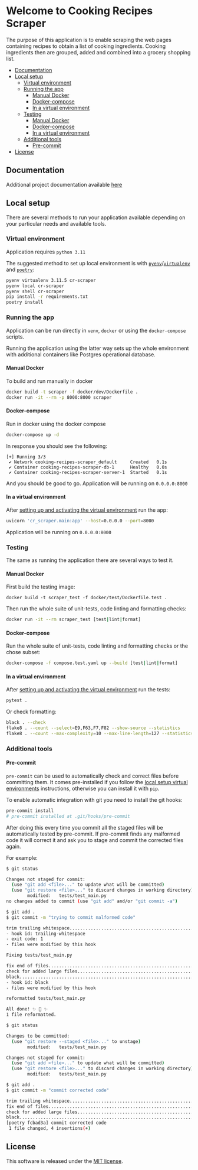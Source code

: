 # Welcome to Cooking Recipes Scraper

The purpose of this application is to enable scraping the web pages containing recipes to obtain a list of cooking ingredients. Cooking ingredients then are grouped, added and combined into a grocery shopping list.

- [Documentation](#documentation)
- [Local setup](#local-setup)
  - [Virtual environment](#virtual-environment)
  - [Running the app](#running-the-app)
    - [Manual Docker](#manual-docker)
    - [Docker-compose](#docker-compose)
    - [In a virtual environment](#in-a-virtual-environment)
  - [Testing](#testing)
    - [Manual Docker](#manual-docker-1)
    - [Docker-compose](#docker-compose-1)
    - [In a virtual environment](#in-a-virtual-environment-1)
  - [Additional tools](#additional-tools)
    - [Pre-commit](#pre-commit)
- [License](#license)

## Documentation

Additional project documentation available [here](/docs/index.md)

## Local setup

There are several methods to run your application available depending on your particular needs and available tools.

### Virtual environment

Application requires `python 3.11`

The suggested method to set up local environment is with [`pyenv`](https://github.com/pyenv/pyenv)/[`virtualenv`](https://github.com/pyenv/pyenv-virtualenv) and [`poetry`](https://python-poetry.org/):

```bash
pyenv virtualenv 3.11.5 cr-scraper
pyenv local cr-scraper
pyenv shell cr-scraper
pip install -r requirements.txt
poetry install
```

### Running the app

Application can be run directly in `venv`, `docker` or using the `docker-compose` scripts.

Running the application using the latter way sets up the whole environment with additional containers like Postgres operational database.

#### Manual Docker

To build and run manually in docker

```bash
docker build -t scraper -f docker/dev/Dockerfile .
docker run -it --rm -p 8000:8000 scraper
```

#### Docker-compose

Run in docker using the docker compose

```bash
docker-compose up -d
```

In response you should see the following:

```shell
[+] Running 3/3
 ✔ Network cooking-recipes-scraper_default     Created   0.1s
 ✔ Container cooking-recipes-scraper-db-1      Healthy   0.0s
 ✔ Container cooking-recipes-scraper-server-1  Started   0.1s
```

And you should be good to go. Application will be running on `0.0.0.0:8000`

#### In a virtual environment

After [setting up and activating the virtual environment](#virtual-environment) run the app:

```bash
uvicorn 'cr_scraper.main:app' --host=0.0.0.0 --port=8000
```

Application will be running on `0.0.0.0:8000`

### Testing

The same as running the application there are several ways to test it.

#### Manual Docker

First build the testing image:

```
docker build -t scraper_test -f docker/test/Dockerfile.test .
```

Then run the whole suite of unit-tests, code linting and formatting checks:

```bash
docker run -it --rm scraper_test [test|lint|format]
```

#### Docker-compose

Run the whole suite of unit-tests, code linting and formatting checks or the chose subset:

```bash
docker-compose -f compose.test.yaml up --build [test|lint|format]
```

#### In a virtual environment

After [setting up and activating the virtual environment](#virtual-environment) run the tests:

```bash
pytest .
```

Or check formatting:

```bash
black . --check
flake8 . --count --select=E9,F63,F7,F82 --show-source --statistics
flake8 . --count --max-complexity=10 --max-line-length=127 --statistics
```

### Additional tools

#### Pre-commit

`pre-commit` can be used to automatically check and correct files before committing them.
It comes pre-installed if you follow the [local setup virtual environments](#virtual-environment) instructions, otherwise you can install it with `pip`.

To enable automatic integration with git you need to install the git hooks:

```bash
pre-commit install
# pre-commit installed at .git/hooks/pre-commit
```

After doing this every time you commit all the staged files will be automatically tested by pre-commit. If pre-commit finds any malformed code it will correct it and ask you to stage and commit the corrected files again.

For example:

```bash
$ git status

Changes not staged for commit:
  (use "git add <file>..." to update what will be committed)
  (use "git restore <file>..." to discard changes in working directory)
        modified:   tests/test_main.py
no changes added to commit (use "git add" and/or "git commit -a")

$ git add .
$ git commit -m "trying to commit malformed code"

trim trailing whitespace.................................................Failed
- hook id: trailing-whitespace
- exit code: 1
- files were modified by this hook

Fixing tests/test_main.py

fix end of files.........................................................Passed
check for added large files..............................................Passed
black....................................................................Failed
- hook id: black
- files were modified by this hook

reformatted tests/test_main.py

All done! ✨ 🍰 ✨
1 file reformatted.

$ git status

Changes to be committed:
  (use "git restore --staged <file>..." to unstage)
        modified:   tests/test_main.py

Changes not staged for commit:
  (use "git add <file>..." to update what will be committed)
  (use "git restore <file>..." to discard changes in working directory)
        modified:   tests/test_main.py

$ git add .
$ git commit -m "commit corrected code"

trim trailing whitespace.................................................Passed
fix end of files.........................................................Passed
check for added large files..............................................Passed
black....................................................................Passed
[poetry fcbad3a] commit corrected code
 1 file changed, 4 insertions(+)
```

## License

This software is released under the [MIT license](/LICENSE).
